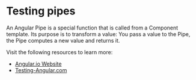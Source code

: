 # Testing pipes

An Angular Pipe is a special function that is called from a Component template. Its purpose is to transform a value: You pass a value to the Pipe, the Pipe computes a new value and returns it.

Visit the following resources to learn more:

- [Angular.io Website](https://angular.io/guide/testing-pipes)
- [Testing-Angular.com](https://testing-angular.com/testing-pipes/)
